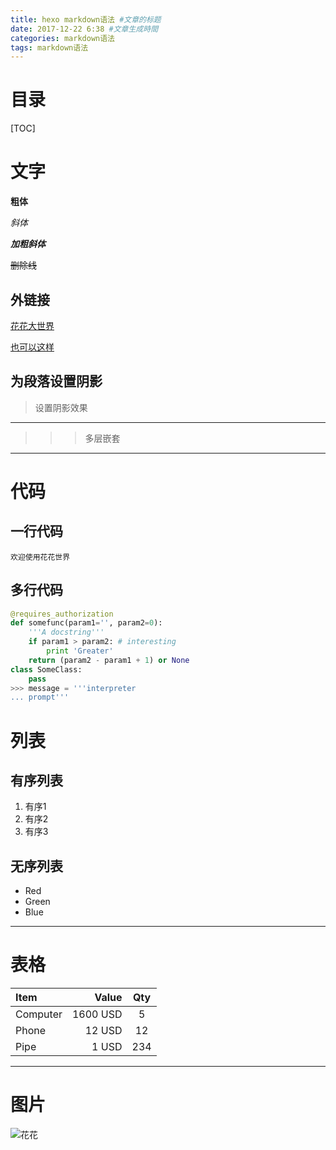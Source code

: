 ```yaml
---
title: hexo markdown语法 #文章的标题
date: 2017-12-22 6:38 #文章生成時間
categories: markdown语法
tags: markdown语法
---
```


# 目录

  [TOC]

# 文字

**粗体**

*斜体*

***加粗斜体***

~~删除线~~

## 外链接

[花花大世界](http://www.baidu.com)

[也可以这样][1]

[1]: http://www.baidu.com

## 为段落设置阴影

> 设置阴影效果

-------------------

>>> 多层嵌套

-------------------


# 代码

## 一行代码

`欢迎使用花花世界`

## 多行代码

``` python
@requires_authorization
def somefunc(param1='', param2=0):
    '''A docstring'''
    if param1 > param2: # interesting
        print 'Greater'
    return (param2 - param1 + 1) or None
class SomeClass:
    pass
>>> message = '''interpreter
... prompt'''
```

# 列表
## 有序列表
1.  有序1
2.  有序2
3.  有序3

## 无序列表
*   Red
*   Green
*   Blue

-------------------

# 表格

| Item      |    Value | Qty  |
| :-------- | --------:| :--: |
| Computer  | 1600 USD |  5   |
| Phone     |   12 USD |  12  |
| Pipe      |    1 USD | 234  |


-------------------


# 图片
![花花](http://p1chajscf.bkt.clouddn.com/TIM%E5%9B%BE%E7%89%8720171222121939.jpg)
